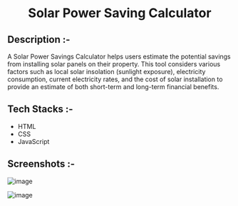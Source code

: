 # <p align="center">Solar Power Saving Calculator</p>

## Description :-

A Solar Power Savings Calculator helps users estimate the potential savings from installing solar panels on their property. This tool considers various factors such as local solar insolation (sunlight exposure), electricity consumption, current electricity rates, and the cost of solar installation to provide an estimate of both short-term and long-term financial benefits.

## Tech Stacks :-

- HTML
- CSS
- JavaScript

## Screenshots :-

![image](https://github.com/Rakesh9100/CalcDiverse/assets/73993775/46452036-92d7-4a72-aa96-6c44936b14da)

![image](https://github.com/Rakesh9100/CalcDiverse/assets/73993775/6476cf0f-0666-4dc9-b0b5-2b6d28bbcb95)
